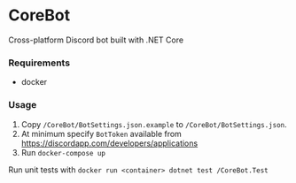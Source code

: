 # CoreBot

Cross-platform Discord bot built with .NET Core

### Requirements

* docker

### Usage

1. Copy `/CoreBot/BotSettings.json.example` to `/CoreBot/BotSettings.json`.
1. At minimum specify `BotToken` available from https://discordapp.com/developers/applications
1. Run `docker-compose up`

Run unit tests with `docker run <container> dotnet test /CoreBot.Test`
